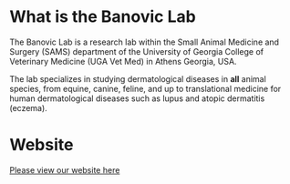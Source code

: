 # What is the Banovic Lab
The Banovic Lab is a research lab within the Small Animal Medicine and Surgery (SAMS) department of the University of Georgia College of Veterinary Medicine (UGA Vet Med) in Athens Georgia, USA. 

The lab specializes in studying dermatological diseases in **all** animal species, from equine, canine, feline, and up to translational medicine for human dermatological diseases such as lupus and atopic dermatitis (eczema).

# Website
[Please view our website here](https://banoviclabs.github.io/Banovic_Lab/)
